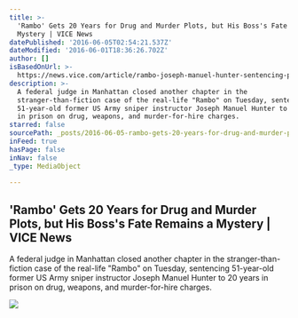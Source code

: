 ```yaml
---
title: >-
  'Rambo' Gets 20 Years for Drug and Murder Plots, but His Boss's Fate Remains a
  Mystery | VICE News
datePublished: '2016-06-05T02:54:21.537Z'
dateModified: '2016-06-01T18:36:26.702Z'
author: []
isBasedOnUrl: >-
  https://news.vice.com/article/rambo-joseph-manuel-hunter-sentencing-paul-le-roux
description: >-
  A federal judge in Manhattan closed another chapter in the
  stranger-than-fiction case of the real-life "Rambo" on Tuesday, sentencing
  51-year-old former US Army sniper instructor Joseph Manuel Hunter to 20 years
  in prison on drug, weapons, and murder-for-hire charges.
starred: false
sourcePath: _posts/2016-06-05-rambo-gets-20-years-for-drug-and-murder-plots-but-his-bos.md
inFeed: true
hasPage: false
inNav: false
_type: MediaObject

---
```

<article style=""><h1>'Rambo' Gets 20 Years for Drug and Murder Plots, but His Boss's Fate Remains a Mystery | VICE News</h1><p>A federal judge in Manhattan closed another chapter in the stranger-than-fiction case of the real-life "Rambo" on Tuesday, sentencing 51-year-old former US Army sniper instructor Joseph Manuel Hunter to 20 years in prison on drug, weapons, and murder-for-hire charges.</p><img src="https://news-images.vice.com/images/articles/meta/2016/05/31/untitled-article-1464726493.jpg?crop=0.7037037037037037xw:1xh;0.01364522417153996xw,0xh" /></article>